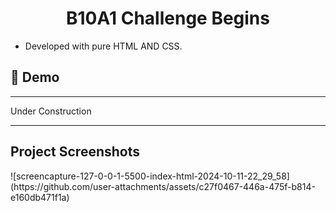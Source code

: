 <h1 align="center" id="title">B10A1 Challenge Begins</h1>
 <ul>
  <li>Developed with pure HTML AND CSS.</li>
</ul> 
<h2>🚀 Demo</h2>
<hr>
Under Construction
<hr>
<h2>Project Screenshots</h2>
![screencapture-127-0-0-1-5500-index-html-2024-10-11-22_29_58](https://github.com/user-attachments/assets/c27f0467-446a-475f-b814-e160db471f1a)





	
